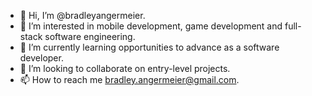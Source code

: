 - 👋 Hi, I’m @bradleyangermeier.
- 👀 I’m interested in mobile development, game development and full-stack software engineering.
- 🌱 I’m currently learning opportunities to advance as a software developer.
- 💞️ I’m looking to collaborate on entry-level projects.
- 📫 How to reach me bradley.angermeier@gmail.com.

<!---
bradleyangermeier/bradleyangermeier is a ✨ special ✨ repository because its `README.md` (this file) appears on your GitHub profile.
You can click the Preview link to take a look at your changes.
--->
